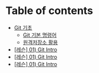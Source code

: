 # Table of contents

* [Git 기초](README.md)
  * [Git 기본 명령어](git/git.md)
  * [원격저장소 활용](git/undefined.md)
* [\[레슨\] 01) Git Intro](01-git-intro.md)
* [\[레슨\] 01) Git Intro](01-git-intro-1.md)
* [\[레슨\] 01) Git Intro](01-git-intro-2.md)
